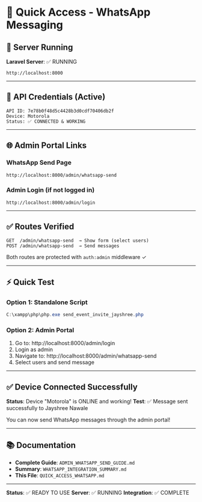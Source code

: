 # 📱 Quick Access - WhatsApp Messaging

## 🚀 Server Running

**Laravel Server**: ✅ RUNNING
```
http://localhost:8000
```

---

## 🔑 API Credentials (Active)

```
API ID: 7e78b0f48d5c4428b3d0cdf70406db2f
Device: Motorola
Status: ✅ CONNECTED & WORKING
```

---

## 🌐 Admin Portal Links

### WhatsApp Send Page
```
http://localhost:8000/admin/whatsapp-send
```

### Admin Login (if not logged in)
```
http://localhost:8000/admin/login
```

---

## ✅ Routes Verified

```
GET  /admin/whatsapp-send  → Show form (select users)
POST /admin/whatsapp-send  → Send messages
```

Both routes are protected with `auth:admin` middleware ✓

---

## ⚡ Quick Test

### Option 1: Standalone Script
```powershell
C:\xampp\php\php.exe send_event_invite_jayshree.php
```

### Option 2: Admin Portal
1. Go to: http://localhost:8000/admin/login
2. Login as admin
3. Navigate to: http://localhost:8000/admin/whatsapp-send
4. Select users and send message

---

## ✅ Device Connected Successfully

**Status**: Device "Motorola" is ONLINE and working!
**Test**: ✅ Message sent successfully to Jayshree Nawale

You can now send WhatsApp messages through the admin portal!

---

## 📚 Documentation

- **Complete Guide**: `ADMIN_WHATSAPP_SEND_GUIDE.md`
- **Summary**: `WHATSAPP_INTEGRATION_SUMMARY.md`
- **This File**: `QUICK_ACCESS_WHATSAPP.md`

---

**Status**: ✅ READY TO USE
**Server**: ✅ RUNNING
**Integration**: ✅ COMPLETE

